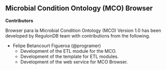 ## Microbial Condition Ontology (MCO) Browser

**Contributors**

Browser para la Microbial Condition Ontology (MCO) Version 1.0 has been developed by RegulonDB team with contributions from the following.

- Felipe Betancourt Figueroa (@programer)
  - Development of the ETL module for the MCO.
  - Development of the template for ETL modules.
  - Development of the web service for MCO Browser.
